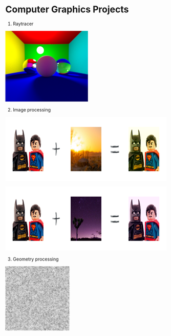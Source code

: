 # Computer Graphics Projects
1. Raytracer

<p>
  <img src="https://github.com/mariabrbz/computer-graphics-projects/blob/master/Raytracer/images/TD2/3000rays.png" height="220">
</p>

2. Image processing 

<p>
  <img src="https://github.com/mariabrbz/computer-graphics-projects/blob/master/Image processing/result.png" height="200">
</p>

<p>
  <img src="https://github.com/mariabrbz/computer-graphics-projects/blob/master/Image processing/result2.png" height="200">
</p>

3. Geometry processing

<p>
  <img src="https://github.com/mariabrbz/computer-graphics-projects/blob/master/Geometry processing/10kpoints.png" height="200">
</p>
